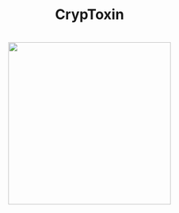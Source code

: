 <h1 align="center">
CrypToxin
<h1 align="center">
<p align="center"> 
<kbd>
<img src="https://cdn.discordapp.com/attachments/1066174115490312222/1087035215660200066/poison.png" width="328"></img>
  </kbd>

